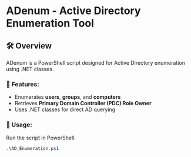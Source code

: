 # ADenum - Active Directory Enumeration Tool

## 🛠 Overview
ADenum is a PowerShell script designed for Active Directory enumeration using .NET classes.

### 🔹 Features:
- Enumerates **users**, **groups**, and **computers**
- Retrieves **Primary Domain Controller (PDC) Role Owner**
- Uses .NET classes for direct AD querying

### 🚀 Usage:
Run the script in PowerShell:
```powershell
.\AD_Enumeration.ps1
